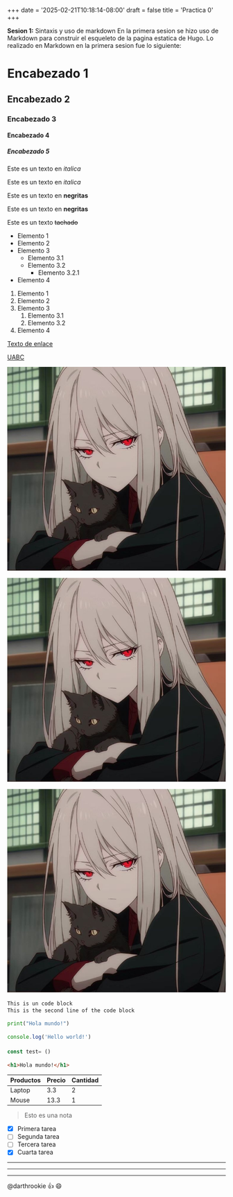 +++
date = '2025-02-21T10:18:14-08:00'
draft = false
title = 'Practica 0'
+++



**Sesion 1:** Sintaxis y uso de markdown
En la primera sesion se hizo uso de Markdown para construir el esqueleto de la pagina estatica de Hugo. Lo realizado en Markdown en la primera sesion fue lo siguiente:
<!--Encabezados-->

# Encabezado 1

## Encabezado 2

### Encabezado 3

#### Encabezado 4

##### Encabezado 5

<!--Italicas-->

Este es un texto en *italica*

Este es un texto en _italica_

<!--Negritas-->

Este es un texto en **negritas**

Este es un texto en __negritas__

<!--Tachado-->
Este es un texto ~~tachado~~

<!--UL-->

* Elemento 1
* Elemento 2
* Elemento 3
  * Elemento 3.1
  * Elemento 3.2
    * Elemento 3.2.1
* Elemento 4


<!--OL-->

1. Elemento 1
1. Elemento 2
1. Elemento 3
   1. Elemento 3.1
   1. Elemento 3.2
1. Elemento 4

<!--Hipervinculos-->
[Texto de enlace](https://www.google.com "Texto de tooltip")

[UABC](https://www.uabc.mx "Sitio Universitario")


<!--Imagenes-->

![Texto alternativo](.\images\Imagen.jpg)

![Logo-VSCode](.\images\Imagen.jpg "Tooltip de la imagen")

[![Escudo de UABC](.\images\Imagen.jpg)](https://www.uabc.mx "Sitio universitario")

<!--Bloques de código-->

```
This is un code block
This is the second line of the code block
```

```python
print("Hola mundo!")
```

```javascript
console.log('Hello world!')

const test= ()
```

```html
<h1>Hola mundo!</h1>
```

<!--Tablas -->

| Productos | Precio    | Cantidad   |
|  -------- |  -------- | ---------- |
| Laptop    | 3.3       |2           |
| Mouse     | 13.3      |1           |


<!-- Notas -->
>Esto es una nota 


<!-- Tareas -->

* [x] Primera tarea 
* [ ] Segunda tarea
* [ ] Tercera tarea 
* [x] Cuarta tarea
  
<!-- Divisores horizontales -->
***
---
___

  
<!-- Menciones -->
@darthrookie :+1: :smile:







